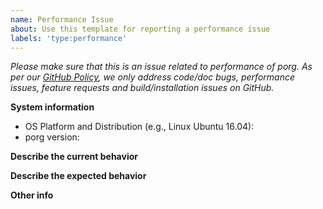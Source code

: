 ```yaml
---
name: Performance Issue
about: Use this template for reporting a performance issue
labels: 'type:performance'
---
```


<em>Please make sure that this is an issue related to performance of porg. As
per our [GitHub Policy], we only address code/doc bugs, performance issues,
feature requests and build/installation issues on GitHub.</em>

**System information**
- OS Platform and Distribution (e.g., Linux Ubuntu 16.04):
- porg version:

**Describe the current behavior**

**Describe the expected behavior**

**Other info**

[GitHub Policy]: https://github.com/inigochoa/porg/blob/main/ISSUES.md

